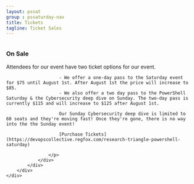 ```yaml
---
layout: pssat
group : pssaturday-nav
title: Tickets
tagline: Ticket Sales
---
```

<div class="header-style-3">
    <div class="container">
        <div class="row">
            <div class="col-xs-12 col-sm-6">
                <figure>
                    <img src="{{ BASE_PATH }}/assets/images/RTP_Saturday.png" alt="">
                </figure>
            </div>
            <div class="col-xs-12 col-sm-6">
                <div class="hero-content-v2" style="margin-top: 0;">
                    <h3><strong>On Sale</strong></h3>
                    <p>
                        Attendees for our event have two ticket options for our event.

                        - We offer a one-day pass to the Saturday event for $75 until August 1st. After August 1st the price will increase to $85. 
                        - We also offer a two day pass to the PowerShell Saturday & the Cybersecurity deep dive on Sunday. The two-day pass is currently $115 and will increase to $125 after August 1st.

                        Our Sunday Cybersecurity deep dive is limited to 60 seats and they're moving fast! Once they're gone, there is no way into the the Sunday event!
                        
                        [Purchase Tickets](https://devopscollective.regfox.com/research-triangle-powershell-saturday)

                    </p>
                </div>
            </div>
        </div>
    </div>
</div>